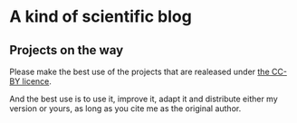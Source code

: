 A kind of scientific blog
===

Projects on the way
----

Please make the best use of the projects that are realeased under [the CC-BY licence](http://creativecommons.org/licenses/by/4.0/).

And the best use is to use it, improve it, adapt it and distribute either my version or yours, as long as you cite me as the original author.